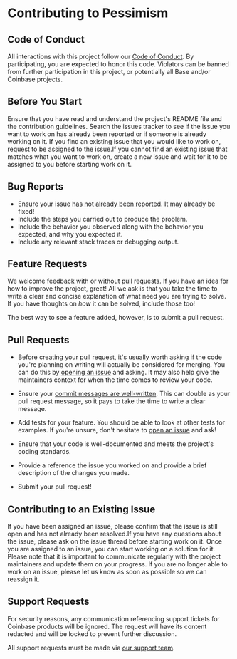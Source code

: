 # Contributing to Pessimism

## Code of Conduct

All interactions with this project follow our [Code of Conduct][code-of-conduct].
By participating, you are expected to honor this code. Violators can be banned
from further participation in this project, or potentially all Base and/or
Coinbase projects.

[code-of-conduct]: https://github.com/coinbase/code-of-conduct

## Before You Start

Ensure that you have read and understand the project's README file and the 
contribution guidelines. Search the issues tracker to see if the issue you
want to work on has already been reported or if someone is already working
on it. If you find an existing issue that you would like to work on, request
to be assigned to the issue.If you cannot find an existing issue that matches
what you want to work on, create a new issue and wait for it to be assigned to 
you before starting work on it.

## Bug Reports

* Ensure your issue [has not already been reported][1]. It may already be fixed!
* Include the steps you carried out to produce the problem.
* Include the behavior you observed along with the behavior you expected, and
  why you expected it.
* Include any relevant stack traces or debugging output.

## Feature Requests

We welcome feedback with or without pull requests. If you have an idea for how
to improve the project, great! All we ask is that you take the time to write a
clear and concise explanation of what need you are trying to solve. If you have
thoughts on _how_ it can be solved, include those too!

The best way to see a feature added, however, is to submit a pull request.

## Pull Requests

* Before creating your pull request, it's usually worth asking if the code
  you're planning on writing will actually be considered for merging. You can
  do this by [opening an issue][1] and asking. It may also help give the
  maintainers context for when the time comes to review your code.

* Ensure your [commit messages are well-written][2]. This can double as your
  pull request message, so it pays to take the time to write a clear message.

* Add tests for your feature. You should be able to look at other tests for
  examples. If you're unsure, don't hesitate to [open an issue][1] and ask!

* Ensure that your code is well-documented and meets the project's coding standards.

* Provide a reference the issue you worked on and provide a brief description of the
  changes you made.

* Submit your pull request!

## Contributing to an Existing Issue

If you have been assigned an issue, please confirm that the issue is still open 
and has not already been resolved.If you have any questions about the issue,
please ask on the issue thread before starting work on it. Once you are assigned
to an issue, you can start working on a solution for it. Please note that it
is important to communicate regularly with the project maintainers and update
them on your progress. If you are no longer able to work on an issue, please 
let us know as soon as possible so we can reassign it.

## Support Requests

For security reasons, any communication referencing support tickets for Coinbase
products will be ignored. The request will have its content redacted and will
be locked to prevent further discussion.

All support requests must be made via [our support team][3].

[1]: https://github.com/base-org/pessimism/issues
[2]: https://medium.com/brigade-engineering/the-secrets-to-great-commit-messages-106fc0a92a25
[3]: https://support.coinbase.com/customer/en/portal/articles/2288496-how-can-i-contact-coinbase-support-
